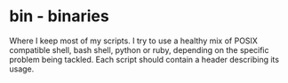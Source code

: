 # bin - binaries

Where I keep most of my scripts. I try to use a healthy mix of POSIX compatible
shell, bash shell, python or ruby, depending on the specific problem being tackled.
Each script should contain a header describing its usage.
